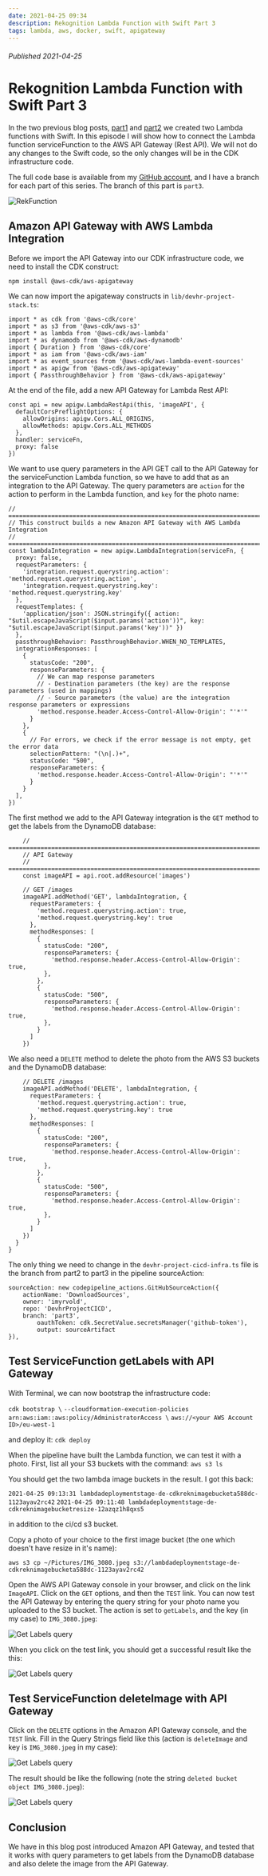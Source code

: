 ```yaml
---
date: 2021-04-25 09:34
description: Rekognition Lambda Function with Swift Part 3
tags: lambda, aws, docker, swift, apigateway
---
```

###### Published 2021-04-25
# Rekognition Lambda Function with Swift Part 3

In the two previous blog posts, [part1](/aws/rekognition-lambda-part-1) and [part2](/aws/rekognition-lambda-part-2) we created two Lambda functions with Swift.  In this episode I will show how to connect the Lambda function serviceFunction to the AWS API Gateway (Rest API). We will not do any changes to the Swift code, so the only changes will be in the CDK infrastructure code.

The full code base is available from my [GitHub account](https://github.com/imyrvold/DevhrProjectCICD), and I have a branch for each part of this series. The branch of this part is  `part3`.

![RekFunction](/images/lambda/rekfunction.png)

## Amazon API Gateway with AWS Lambda Integration

Before we import the API Gateway into our CDK infrastructure code, we need to install the CDK construct:

`npm install @aws-cdk/aws-apigateway`

We can now import the apigateway constructs in `lib/devhr-project-stack.ts`:

```
import * as cdk from '@aws-cdk/core'
import * as s3 from '@aws-cdk/aws-s3'
import * as lambda from '@aws-cdk/aws-lambda'
import * as dynamodb from '@aws-cdk/aws-dynamodb'
import { Duration } from '@aws-cdk/core'
import * as iam from '@aws-cdk/aws-iam'
import * as event_sources from '@aws-cdk/aws-lambda-event-sources'
import * as apigw from '@aws-cdk/aws-apigateway'
import { PassthroughBehavior } from '@aws-cdk/aws-apigateway'
```

At the end of the file, add a new API Gateway for Lambda Rest API:

```
const api = new apigw.LambdaRestApi(this, 'imageAPI', {
  defaultCorsPreflightOptions: {
    allowOrigins: apigw.Cors.ALL_ORIGINS,
    allowMethods: apigw.Cors.ALL_METHODS
  },
  handler: serviceFn,
  proxy: false
})
```

We want to use query parameters in the API GET call to the API Gateway for the serviceFunction Lambda function, so we have to add that as an integration to the API Gateway. The query parameters are `action` for the action to perform in the Lambda function, and `key` for the photo name:

```
// =====================================================================================
// This construct builds a new Amazon API Gateway with AWS Lambda Integration
// =====================================================================================
const lambdaIntegration = new apigw.LambdaIntegration(serviceFn, {
  proxy: false,
  requestParameters: {
    'integration.request.querystring.action': 'method.request.querystring.action',
    'integration.request.querystring.key': 'method.request.querystring.key'
  },
  requestTemplates: {
    'application/json': JSON.stringify({ action: "$util.escapeJavaScript($input.params('action'))", key: "$util.escapeJavaScript($input.params('key'))" })
  },
  passthroughBehavior: PassthroughBehavior.WHEN_NO_TEMPLATES,
  integrationResponses: [
    {
      statusCode: "200",
      responseParameters: {
        // We can map response parameters
        // - Destination parameters (the key) are the response parameters (used in mappings)
        // - Source parameters (the value) are the integration response parameters or expressions
        'method.response.header.Access-Control-Allow-Origin': "'*'"
      }
    },
    {
      // For errors, we check if the error message is not empty, get the error data
      selectionPattern: "(\n|.)+",
      statusCode: "500",
      responseParameters: {
        'method.response.header.Access-Control-Allow-Origin': "'*'"
      }
    }
  ],
})
```

The first method we add to the API Gateway integration is the `GET` method to get the labels from the DynamoDB database:

```
    // =====================================================================================
    // API Gateway
    // =====================================================================================
    const imageAPI = api.root.addResource('images')
​
    // GET /images
    imageAPI.addMethod('GET', lambdaIntegration, {
      requestParameters: {
        'method.request.querystring.action': true,
        'method.request.querystring.key': true
      },
      methodResponses: [
        {
          statusCode: "200",
          responseParameters: {
            'method.response.header.Access-Control-Allow-Origin': true,
          },
        },
        {
          statusCode: "500",
          responseParameters: {
            'method.response.header.Access-Control-Allow-Origin': true,
          },
        }
      ]
    })
```

We also need a `DELETE` method to delete the photo from the AWS S3 buckets and the DynamoDB database:

```
    // DELETE /images
    imageAPI.addMethod('DELETE', lambdaIntegration, {
      requestParameters: {
        'method.request.querystring.action': true,
        'method.request.querystring.key': true
      },
      methodResponses: [
        {
          statusCode: "200",
          responseParameters: {
            'method.response.header.Access-Control-Allow-Origin': true,
          },
        },
        {
          statusCode: "500",
          responseParameters: {
            'method.response.header.Access-Control-Allow-Origin': true,
          },
        }
      ]
    })
  }
}
```

The only thing we need to change in the `devhr-project-cicd-infra.ts` file is the branch from part2 to part3 in the pipeline sourceAction:

```
sourceAction: new codepipeline_actions.GitHubSourceAction({
    actionName: 'DownloadSources',
    owner: 'imyrvold',
    repo: 'DevhrProjectCICD',
    branch: 'part3',
        oauthToken: cdk.SecretValue.secretsManager('github-token'),
        output: sourceArtifact
}),
```

## Test ServiceFunction getLabels with API Gateway

With Terminal, we can now bootstrap the infrastructure code:

`cdk bootstrap \`
`--cloudformation-execution-policies arn:aws:iam::aws:policy/AdministratorAccess \`
`aws://<your AWS Account ID>/eu-west-1`  


and deploy it: `cdk deploy`

When the pipeline have built the Lambda function, we can test it with a photo.
First, list all your S3 buckets with the command:
`aws s3 ls`

You should get the two lambda image buckets in the result. I got this back:

`2021-04-25 09:13:31 lambdadeploymentstage-de-cdkreknimagebucketa588dc-1123ayav2rc42`
`2021-04-25 09:11:48 lambdadeploymentstage-de-cdkreknimagebucketresize-12azqz1h8qxs5`

in addition to the ci/cd s3 bucket.

Copy a photo of your choice to the first image bucket (the one which doesn't have resize in it's name):

`aws s3 cp ~/Pictures/IMG_3080.jpeg s3://lambdadeploymentstage-de-cdkreknimagebucketa588dc-1123ayav2rc42`

Open the AWS API Gateway console in your browser, and click on the link `ImageAPI`. Click on the `GET` options, and then the `TEST` link. You can now test the API Gateway by entering the query string for your photo name you uploaded to the S3 bucket. The action is set to `getLabels`, and the key (in my case) to `IMG_3080.jpeg`:

![Get Labels query](/images/lambda/getLabels_query.png)

When you click on the test link, you should get a successful result like the this:

![Get Labels query](/images/lambda/getLabels_query_result.png)

## Test ServiceFunction deleteImage with API Gateway

Click on the `DELETE` options in the Amazon API Gateway console, and the `TEST` link. 
Fill in the Query Strings field like this (action is `deleteImage` and key is `IMG_3080.jpeg` in my case):

![Get Labels query](/images/lambda/deleteImage_query.png)

The result should be like the following (note the string `deleted bucket object IMG_3080.jpeg`):

![Get Labels query](/images/lambda/deleteImage_query_result.png)

## Conclusion

We have in this blog post introduced Amazon API Gateway, and tested that it works with query parameters to get labels from the DynamoDB database and also delete the image from the API Gateway.
